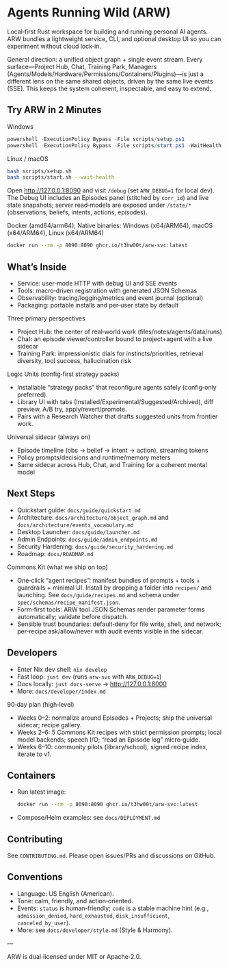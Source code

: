 # Agents Running Wild (ARW)

Local‑first Rust workspace for building and running personal AI agents. ARW bundles a lightweight service, CLI, and optional desktop UI so you can experiment without cloud lock‑in.

General direction: a unified object graph + single event stream. Every surface—Project Hub, Chat, Training Park, Managers (Agents/Models/Hardware/Permissions/Containers/Plugins)—is just a different lens on the same shared objects, driven by the same live events (SSE). This keeps the system coherent, inspectable, and easy to extend.

## Try ARW in 2 Minutes

Windows
```powershell
powershell -ExecutionPolicy Bypass -File scripts/setup.ps1
powershell -ExecutionPolicy Bypass -File scripts/start.ps1 -WaitHealth
```

Linux / macOS
```bash
bash scripts/setup.sh
bash scripts/start.sh --wait-health
```

Open http://127.0.0.1:8090 and visit `/debug` (set `ARW_DEBUG=1` for local dev). The Debug UI includes an Episodes panel (stitched by `corr_id`) and live state snapshots; server read‑models are exposed under `/state/*` (observations, beliefs, intents, actions, episodes).

Docker (amd64/arm64); Native binaries: Windows (x64/ARM64), macOS (x64/ARM64), Linux (x64/ARM64)
```bash
docker run --rm -p 8090:8090 ghcr.io/t3hw00t/arw-svc:latest
```

## What’s Inside

- Service: user‑mode HTTP with debug UI and SSE events
- Tools: macro‑driven registration with generated JSON Schemas
- Observability: tracing/logging/metrics and event journal (optional)
- Packaging: portable installs and per‑user state by default

Three primary perspectives
- Project Hub: the center of real‑world work (files/notes/agents/data/runs)
- Chat: an episode viewer/controller bound to project+agent with a live sidecar
- Training Park: impressionistic dials for instincts/priorities, retrieval diversity, tool success, hallucination risk

Logic Units (config‑first strategy packs)
- Installable “strategy packs” that reconfigure agents safely (config‑only preferred).
- Library UI with tabs (Installed/Experimental/Suggested/Archived), diff preview, A/B try, apply/revert/promote.
- Pairs with a Research Watcher that drafts suggested units from frontier work.

Universal sidecar (always on)
- Episode timeline (obs → belief → intent → action), streaming tokens
- Policy prompts/decisions and runtime/memory meters
- Same sidecar across Hub, Chat, and Training for a coherent mental model

## Next Steps

- Quickstart guide: `docs/guide/quickstart.md`
- Architecture: `docs/architecture/object_graph.md` and `docs/architecture/events_vocabulary.md`
- Desktop Launcher: `docs/guide/launcher.md`
- Admin Endpoints: `docs/guide/admin_endpoints.md`
- Security Hardening: `docs/guide/security_hardening.md`
- Roadmap: `docs/ROADMAP.md`

Commons Kit (what we ship on top)
- One‑click “agent recipes”: manifest bundles of prompts + tools + guardrails + minimal UI. Install by dropping a folder into `recipes/` and launching. See `docs/guide/recipes.md` and schema under `spec/schemas/recipe_manifest.json`.
- Form‑first tools: ARW tool JSON Schemas render parameter forms automatically; validate before dispatch.
- Sensible trust boundaries: default‑deny for file write, shell, and network; per‑recipe ask/allow/never with audit events visible in the sidecar.

## Developers

- Enter Nix dev shell: `nix develop`
- Fast loop: `just dev` (runs `arw-svc` with `ARW_DEBUG=1`)
- Docs locally: `just docs-serve` → http://127.0.0.1:8000
- More: `docs/developer/index.md`

90‑day plan (high‑level)
- Weeks 0–2: normalize around Episodes + Projects; ship the universal sidecar; recipe gallery.
- Weeks 2–6: 5 Commons Kit recipes with strict permission prompts; local model backends; speech I/O; “read an Episode log” micro‑guide.
- Weeks 6–10: community pilots (library/school), signed recipe index, iterate to v1.

## Containers

- Run latest image:
  ```bash
  docker run --rm -p 8090:8090 ghcr.io/t3hw00t/arw-svc:latest
  ```
- Compose/Helm examples: see `docs/DEPLOYMENT.md`

## Contributing

See `CONTRIBUTING.md`. Please open issues/PRs and discussions on GitHub.

## Conventions

- Language: US English (American).
- Tone: calm, friendly, and action‑oriented.
- Events: `status` is human‑friendly; `code` is a stable machine hint (e.g., `admission_denied`, `hard_exhausted`, `disk_insufficient`, `canceled_by_user`).
- More: see `docs/developer/style.md` (Style & Harmony).

—

ARW is dual‑licensed under MIT or Apache‑2.0.
